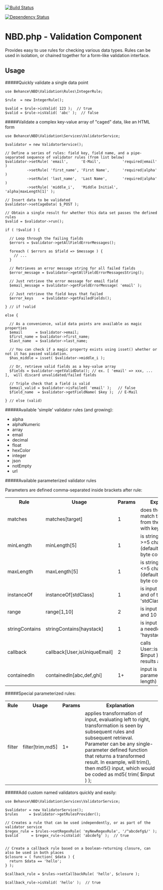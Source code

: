 [![Build Status](https://travis-ci.org/behance/nbd.php-validation.svg?branch=master)](https://travis-ci.org/behance/nbd.php-validation)

[![Dependency Status](https://www.versioneye.com/user/projects/5501eae54a10643473000581/badge.svg?style=flat)](https://www.versioneye.com/user/projects/5501eae54a10643473000581)

NBD.php - Validation Component
==============================

Provides easy to use rules for checking various data types. Rules can be used
in isolation, or chained together for a form-like validation interface.

Usage
-----

#####Quickly validate a single data point


```
use Behance\NBD\Validation\Rules\IntegerRule;

$rule  = new IntegerRule();

$valid = $rule->isValid( 123 );  // true
$valid = $rule->isValid( 'abc' );  // false
```


#####Validate a complex key-value array of "caged" data, like an HTML form


```
use Behance\NBD\Validation\Services\ValidatorService;

$validator = new ValidatorService();

// Define a series of rules: field key, field name, and a pipe-separated sequence of validator rules (from list below)
$validator->setRule( 'email',      'E-Mail',          'required|email' )
          ->setRule( 'first_name', 'First Name',      'required|alpha' )
          ->setRule( 'last_name',  'Last Name',       'required|alpha' )
          ->setRule( 'middle_i',   'Middle Initial',  'alpha|maxLength[1]' );

// Insert data to be validated
$validator->setCageData( $_POST );

// Obtain a single result for whether this data set passes the defined rules
$valid = $validator->run();

if ( !$valid ) {

  // Loop through the failing fields
  $errors = $validator->getAllFieldErrorMessages();

  foreach ( $errors as $field => $message ) {
    // ...
  }

  // Retrieves an error message string for all failed fields
  $error_message = $validator->getAllFieldErrorMessagesString();

  // Just retrieve the error message for email field
  $email_message = $validator->getFieldErrorMessage( 'email' );

  // Just retrieve the field keys that failed
  $error_keys    = $validator->getFailedFields();

} // if !valid

else {

  // As a convenience, valid data points are available as magic properties
  $email      = $validator->email;
  $first_name = $validator->first_name;
  $last_name  = $validator->last_name;

  // You can check if a magic property exists using isset() whether or not it has passed validation.
  $has_middle = isset( $validator->middle_i );

  // Or, retrieve valid fields as a key-value array
  $fields = $validator->getValidData(); // ex. [ 'email' => xxx, ... ],  will discard unvalidated/failed fields

  // Triple check that a field is valid
  $email_valid = $validator->isFailed( 'email' );   // false
  $field_name  = $validator->getFieldName( $key );  // E-Mail

} // else (valid)
```


#####Available 'simple' validator rules (and growing):


* alpha
* alphaNumeric
* array
* email
* decimal
* float
* hexColor
* integer
* json
* notEmpty
* url


#####Available parameterized validator rules

Parameters are defined comma-separated inside brackets after rule:

<table>
<tr><th>Rule           </th><th>Usage                        </th><th>Params</th><th>Explanation</th></tr>
<tr><td>matches        </td><td>matches[target]              </td><td>1 </td><td>does the input match the value from the parameter with key 'target'</td></tr>
<tr><td>minLength      </td><td>minLength[5]                 </td><td>1 </td><td>is string input length >=5 characters (defaults UTF-8, not byte count)</td></tr>
<tr><td>maxLength      </td><td>maxLength[5]                 </td><td>1 </td><td>is string input length <=5 characters (defaults UTF-8, not byte count)</td></tr>
<tr><td>instanceOf     </td><td>instanceOf[stdClass]         </td><td>1 </td><td>is input an object and of type 'stdClass'</td></tr>
<tr><td>range          </td><td>range[1,10]                  </td><td>2 </td><td>is input between 1 and 10 (inclusive)</td></tr>
<tr><td>stringContains </td><td>stringContains[haystack]     </td><td>1 </td><td>is input a string and a needle for 'haystack'</td></tr>
<tr><td>callback       </td><td>callback[User,isUniqueEmail] </td><td>2 </td><td>calls User::isUniqueEmail( $input ), interprets results as a boolean</td></tr>
<tr><td>containedIn    </td><td>containedIn[abc,def,ghi]     </td><td>1+</td><td>input is in array of parameters (variable length)</td></tr>
</table>


#####Special parameterized rules:


<table>
<tr><th>Rule</th><th>Usage</th><th>Params</th><th>Explanation</th></tr>

<tr><td>filter</td><td>filter[trim,md5]</td><td>1+</td><td>applies transformation of input, evaluating left to right, transformation is seen by subsequent rules and subsequent retrieval. Parameter can be any single-parameter defined function that returns a transformed result. In example, will trim(), then md5() input, which would be coded as md5( trim( $input ) );</td></tr>

</table>


#####Add custom named validators quickly and easily:

```
use Behance\NBD\Validation\Services\ValidatorService;

$validator = new ValidatorService();
$rules     = $validator->getRulesProvider();

// Creates a rule that can be used independently, or as part of the validator service
$regex_rule = $rules->setRegexRule( 'myNewRegexRule', '/^abcdefg$/' );
$valid      = $regex_rule->isValid( 'abcdefg' );  // true


// Create a callback rule based on a boolean-returning closure, can also be used in both places
$closure = ( function( $data ) {
  return $data == 'hello';
} );

$callback_rule = $rules->setCallbackRule( 'hello', $closure );

$callback_rule->isValid( 'hello' );  // true
```
